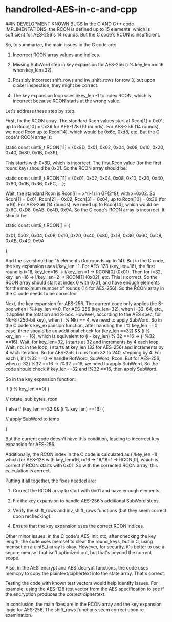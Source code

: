 # handrolled-AES-in-c-and-cpp
##IN DEVELOPMENT KNOWN BUGS In the C AND C++ code IMPLIMENTATIONS, the RCON is defined up to 15 elements, which is sufficient for AES-256's 14 rounds. But the C code's RCON is insufficient.

So, to summarize, the main issues in the C code are:

1. Incorrect RCON array values and indices.

2. Missing SubWord step in key expansion for AES-256 (i % key_len == 16 when key_len=32).

3. Possibly incorrect shift_rows and inv_shift_rows for row 3, but upon closer inspection, they might be correct.

4. The key expansion loop uses i/key_len -1 to index RCON, which is incorrect because RCON starts at the wrong value.

Let's address these step by step.

First, fix the RCON array. The standard Rcon values start at Rcon[1] = 0x01, up to Rcon[10] = 0x36 for AES-128 (10 rounds). For AES-256 (14 rounds), we need Rcon up to Rcon[14], which would be 0x6c, 0xd8, etc. But the C code's RCON array is:

static const uint8_t RCON[11] = {0x8D, 0x01, 0x02, 0x04, 0x08, 0x10, 0x20, 0x40, 0x80, 0x1B, 0x36};

This starts with 0x8D, which is incorrect. The first Rcon value (for the first round key) should be 0x01. So the RCON array should be:

static const uint8_t RCON[11] = {0x01, 0x02, 0x04, 0x08, 0x10, 0x20, 0x40, 0x80, 0x1B, 0x36, 0x6C, ...};

Wait, the standard Rcon is Rcon[i] = x^(i-1) in GF(2^8), with x=0x02. So Rcon[1] = 0x01, Rcon[2] = 0x02, Rcon[3] = 0x04, up to Rcon[10] = 0x36 (for i=10). For AES-256 (14 rounds), we need up to Rcon[14], which would be 0x6C, 0xD8, 0xAB, 0x4D, 0x9A. So the C code's RCON array is incorrect. It should be:

static const uint8_t RCON[] = {

0x01, 0x02, 0x04, 0x08, 0x10, 0x20, 0x40, 0x80, 0x1B, 0x36, 0x6C, 0xD8, 0xAB, 0x4D, 0x9A

};

And the size should be 15 elements (for rounds up to 14). But in the C code, the key expansion uses i/key_len -1. For AES-128 (key_len=16), the first round is i=16, key_len=16 → i/key_len =1 → RCON[0] (0x01). Then for i=32, key_len=16 → i/key_len=2 → RCON[1] (0x02), etc. This is correct. So the RCON array should start at index 0 with 0x01, and have enough elements for the maximum number of rounds (14 for AES-256). So the RCON array in the C code needs to be corrected.

Next, the key expansion for AES-256. The current code only applies the S-box when i % key_len ==0. For AES-256 (key_len=32), when i=32, 64, etc., it applies the rotation and S-box. However, according to the AES spec, for Nk=8 (256-bit key), when (i % Nk) == 4, we need to apply SubWord. So in the C code's key_expansion function, after handling the i % key_len ==0 case, there should be an additional check for (key_len ==32) && (i % key_len == 16), which is equivalent to (i - key_len) % 32 ==16 → (i %32 ==16). Wait, for key_len=32, i starts at 32 and increments by 4 each loop. Wait, no: in the loop, i starts at key_len (32 for AES-256) and increments by 4 each iteration. So for AES-256, i runs from 32 to 240, stepping by 4. For each i, if i %32 ==0 → handle RotWord, SubWord, Rcon. But for AES-256, when (i-32) %32 ==16 → i%32 ==16, we need to apply SubWord. So the code should check if key_len==32 and i%32 ==16, then apply SubWord.

So in the key_expansion function:

if (i % key_len ==0) {

// rotate, sub bytes, rcon

} else if (key_len ==32 && (i % key_len) ==16) {

// apply SubWord to temp

}

But the current code doesn't have this condition, leading to incorrect key expansion for AES-256.

Additionally, the RCON index in the C code is calculated as (i/key_len -1), which for AES-128 with key_len=16, i=16 → 16/16=1 → RCON[0], which is correct if RCON starts with 0x01. So with the corrected RCON array, this calculation is correct.

Putting it all together, the fixes needed are:

1. Correct the RCON array to start with 0x01 and have enough elements.

2. Fix the key expansion to handle AES-256's additional SubWord steps.

3. Verify the shift_rows and inv_shift_rows functions (but they seem correct upon rechecking).

4. Ensure that the key expansion uses the correct RCON indices.

Other minor issues: in the C code's AES_init_ctx, after checking the key length, the code uses memset to clear the round_keys, but in C, using memset on a uint8_t array is okay. However, for security, it's better to use a secure memset that isn't optimized out, but that's beyond the current scope.

Also, in the AES_encrypt and AES_decrypt functions, the code uses memcpy to copy the plaintext/ciphertext into the state array. That's correct.

Testing the code with known test vectors would help identify issues. For example, using the AES-128 test vector from the AES specification to see if the encryption produces the correct ciphertext.

In conclusion, the main fixes are in the RCON array and the key expansion logic for AES-256. The shift_rows functions seem correct upon re-examination.
